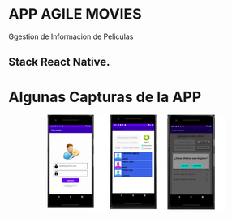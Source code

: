 # APP AGILE MOVIES
Ggestion de Informacion de Peliculas

## Stack React Native.

# Algunas Capturas de la APP

<p align="center">
  <img src="https://github.com/jhonatalex/APP_Gestor_Usuarios/blob/master/incio.png" width="350" title="hover text">
</p>
